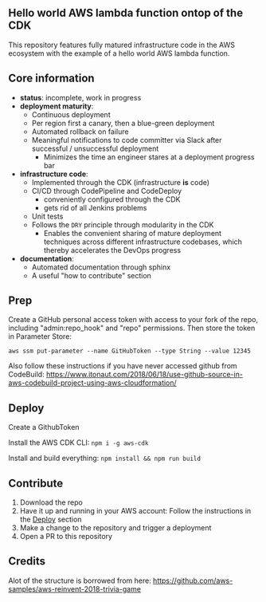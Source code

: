 ## Hello world AWS lambda function ontop of the CDK
 
This repository features fully matured infrastructure code in the AWS ecosystem with the example of a hello world AWS lambda function.

## Core information
* **status**: incomplete, work in progress
* **deployment maturity**: 
  * Continuous deployment
  * Per region first a canary, then a blue-green deployment
  * Automated rollback on failure
  * Meaningful notifications to code committer via Slack after successful / unsuccessful deployment
    * Minimizes the time an engineer stares at a deployment progress bar 
* **infrastructure code**: 
  * Implemented through the CDK (infrastructure **is** code) 
  * CI/CD through CodePipeline and CodeDeploy
    * conveniently configured through the CDK
    * gets rid of all Jenkins problems    
  * Unit tests
  * Follows the `DRY` principle through modularity in the CDK
    * Enables the convenient sharing of mature deployment techniques across different infrastructure codebases, which thereby accelerates the DevOps progress 
* **documentation**: 
  * Automated documentation through sphinx
  * A useful "how to contribute" section

## Prep

Create a GitHub personal access token with access to your fork of the repo, including "admin:repo_hook" and "repo" permissions. Then store the token in Parameter Store:

`aws ssm put-parameter --name GitHubToken --type String --value 12345`

Also follow these instructions if you have never accessed github from CodeBuild: https://www.itonaut.com/2018/06/18/use-github-source-in-aws-codebuild-project-using-aws-cloudformation/ 

## Deploy

Create a GithubToken 

Install the AWS CDK CLI: `npm i -g aws-cdk`

Install and build everything: `npm install && npm run build`

## Contribute

1. Download the repo
2. Have it up and running in your AWS account: Follow the instructions in the [Deploy](Deploy) section
3. Make a change to the repository and trigger a deployment
4. Open a PR to this repository

## Credits

Alot of the structure is borrowed from here: https://github.com/aws-samples/aws-reinvent-2018-trivia-game